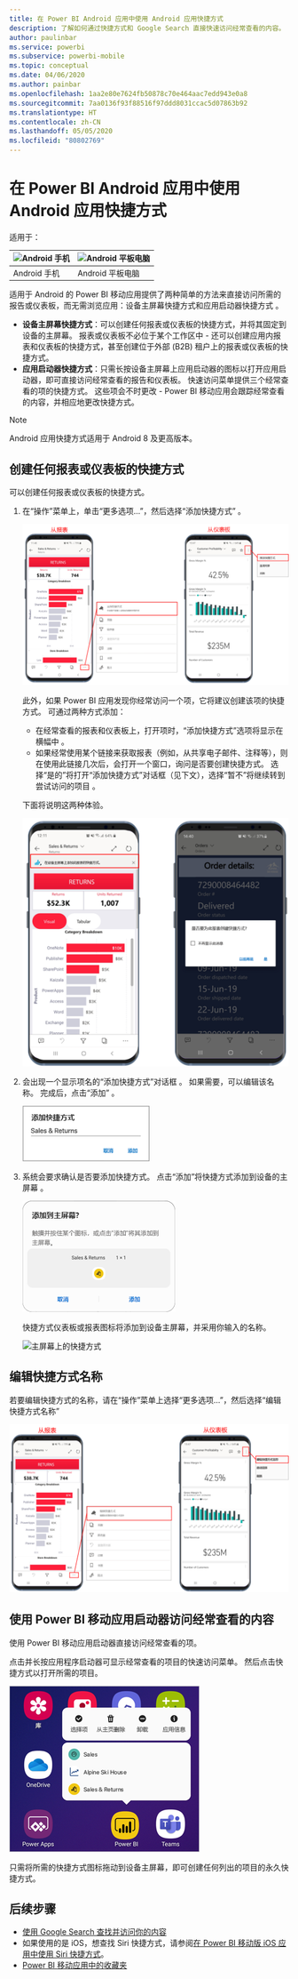 ```yaml
---
title: 在 Power BI Android 应用中使用 Android 应用快捷方式
description: 了解如何通过快捷方式和 Google Search 直接快速访问经常查看的内容。
author: paulinbar
ms.service: powerbi
ms.subservice: powerbi-mobile
ms.topic: conceptual
ms.date: 04/06/2020
ms.author: painbar
ms.openlocfilehash: 1aa2e80e7624fb50878c70e464aac7edd943e0a8
ms.sourcegitcommit: 7aa0136f93f88516f97ddd8031ccac5d07863b92
ms.translationtype: HT
ms.contentlocale: zh-CN
ms.lasthandoff: 05/05/2020
ms.locfileid: "80802769"
---
```

# <a name="use-android-app-shortcuts-in-the-power-bi-android-app"></a>在 Power BI Android 应用中使用 Android 应用快捷方式

适用于：

| ![Android 手机](./media/mobile-app-quick-access-shortcuts/android-logo-40-px.png) | ![Android 平板电脑](./media/mobile-app-quick-access-shortcuts/android-logo-40-px.png) |
|:--- |:--- |
| Android 手机 |Android 平板电脑 |

适用于 Android 的 Power BI 移动应用提供了两种简单的方法来直接访问所需的报告或仪表板，而无需浏览应用：设备主屏幕快捷方式和应用启动器快捷方式   。
 * **设备主屏幕快捷方式**：可以创建任何报表或仪表板的快捷方式，并将其固定到设备的主屏幕。 报表或仪表板不必位于某个工作区中 - 还可以创建应用内报表和仪表板的快捷方式，甚至创建位于外部 (B2B) 租户上的报表或仪表板的快捷方式。
 * **应用启动器快捷方式**：只需长按设备主屏幕上应用启动器的图标以打开应用启动器，即可直接访问经常查看的报告和仪表板。 快速访问菜单提供三个经常查看的项的快捷方式。 这些项会不时更改 - Power BI 移动应用会跟踪经常查看的内容，并相应地更改快捷方式。

 >[!NOTE]
 >Android 应用快捷方式适用于 Android 8 及更高版本。

## <a name="create-a-shortcut-to-any-report-or-dashboard"></a>创建任何报表或仪表板的快捷方式

可以创建任何报表或仪表板的快捷方式。

1. 在“操作”菜单上，单击“更多选项...”，然后选择“添加快捷方式”   。

   ![添加快捷方式操作菜单](media/mobile-app-quick-access-shortcuts/mobile-add-shortcut-action-menu.png)

   此外，如果 Power BI 应用发现你经常访问一个项，它将建议创建该项的快捷方式。 可通过两种方式添加：
   * 在经常查看的报表和仪表板上，打开项时，“添加快捷方式”选项将显示在横幅中  。
   * 如果经常使用某个链接来获取报表（例如，从共享电子邮件、注释等），则在使用此链接几次后，会打开一个窗口，询问是否要创建快捷方式。 选择“是的”将打开“添加快捷方式”对话框（见下文），选择“暂不”将继续转到尝试访问的项目    。
   
   下面将说明这两种体验。

   ![添加快捷方式横幅](media/mobile-app-quick-access-shortcuts/mobile-add-shortcut-banner.png)


 1. 会出现一个显示项名的“添加快捷方式”对话框  。 如果需要，可以编辑该名称。 完成后，点击“添加”  。

    ![添加快捷方式对话框](media/mobile-app-quick-access-shortcuts/mobile-add-shortcut-dialog.png)

1. 系统会要求确认是否要添加快捷方式。 点击“添加”将快捷方式添加到设备的主屏幕  。

   ![确认快捷方式](media/mobile-app-quick-access-shortcuts/mobile-confirm-shortcut.png)

   快捷方式仪表板或报表图标将添加到设备主屏幕，并采用你输入的名称。

   ![主屏幕上的快捷方式](media/mobile-app-quick-access-shortcuts/mobile-shortcut-on-home-screen.png)

## <a name="edit-the-shortcut-name"></a>编辑快捷方式名称

若要编辑快捷方式的名称，请在“操作”菜单上选择“更多选项...”，然后选择“编辑快捷方式名称”  

 ![编辑快捷方式名称](media/mobile-app-quick-access-shortcuts/mobile-edit-shortcut.png)

## <a name="use-the-power-bi-mobile-app-launcher-to-access-frequently-viewed-content"></a>使用 Power BI 移动应用启动器访问经常查看的内容

使用 Power BI 移动应用启动器直接访问经常查看的项。

点击并长按应用程序启动器可显示经常查看的项目的快速访问菜单。 然后点击快捷方式以打开所需的项目。

![移动应用启动器的快速访问菜单](media/mobile-app-quick-access-shortcuts/mobile-shortcut-from-quick-access-menu.png)

只需将所需的快捷方式图标拖动到设备主屏幕，即可创建任何列出的项目的永久快捷方式。

## <a name="next-steps"></a>后续步骤
* [使用 Google Search 查找并访问你的内容](mobile-app-find-access-google-search.md)
* 如果使用的是 iOS，想查找 Siri 快捷方式，请参阅[在 Power BI 移动版 iOS 应用中使用 Siri 快捷方式](mobile-apps-ios-siri-shortcuts.md)。
* [Power BI 移动应用中的收藏夹](mobile-apps-favorites.md)
